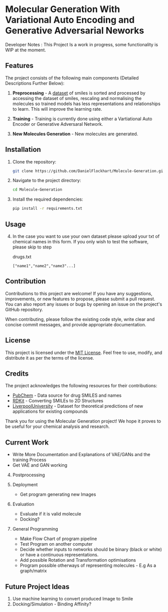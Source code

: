 # Molecular Generation With Variational Auto Encoding and Generative Adversarial Neworks
Developer Notes : This Project Is a work in progress, some functionality is WIP at the moment.

## Features

The project consists of the following main components (Detailed Descriptions Further Below):

1. **Preprocessing** - A [dataset](https://www.nature.com/articles/s41597-022-01142-7) of smiles is sorted and processed by accessing the dataset of smiles, rescaling and normalising the molecules so trained models has less representations and relationships to learn. This will improve the learning rate.

2. **Training** - Training is currently done using either a Vartiational Auto Encoder or Generative Adversaral Network.

3. **New Molecules Generation** - New molecules are generated.


## Installation

1. Clone the repository:

   ```bash
   git clone https://github.com/DanielFlockhart/Molecule-Generation.git
   ```

2. Navigate to the project directory:

   ```bash
   cd Molecule-Generation
   ```

3. Install the required dependencies:

   ```bash
   pip install -r requirements.txt
   ```

## Usage
4. In the case you want to use your own dataset please upload your txt of chemical names in this form. If you only wish to test the software, please skip to step 
 
   drugs.txt
   ```
   ["name1","name2","name3"...]
   ```


## Contribution

Contributions to this project are welcome! If you have any suggestions, improvements, or new features to propose, please submit a pull request. You can also report any issues or bugs by opening an issue on the project's GitHub repository.

When contributing, please follow the existing code style, write clear and concise commit messages, and provide appropriate documentation.

## License

This project is licensed under the [MIT License](LICENSE). Feel free to use, modify, and distribute it as per the terms of the license.

## Credits

The project acknowledges the following resources for their contributions:

- [PubChem](https://pubchem.ncbi.nlm.nih.gov/) - Data source for drug SMILES and names
- [RDKit](https://www.rdkit.org/) - Converting SMILEs to 2D Structures
- [LiverpoolUniversity](https://www.nature.com/articles/s41597-022-01142-7) - Dataset for theoretical predictions of new applications for existing compounds

Thank you for using the Molecular Generation project! We hope it proves to be useful for your chemical analysis and research.

## Current Work
- Write More Documentation and Explanations of VAE/GANs and the training Process
- Get VAE and GAN working

4. Postprocessing
   


5. Deployment
   - Get program generating new Images

6. Evaluation
   - Evaluate if it is valid molecule
   - Docking?


7. General Programming
   - Make Flow Chart of program pipeline
   - Test Program on another computer
   - Decide whether inputs to networks should be binary (black or white) or have a continuous representations.
   - Add possible Rotation and Transformation optimisations
   - Program possible otherways of representing molecules - E.g As a graph/matrix

## Future Project Ideas
1. Use machine learning to convert produced Image to Smile
2. Docking/Simulation - Binding Affinity?